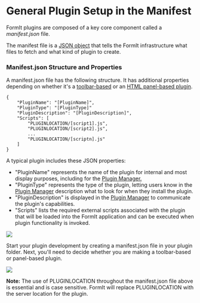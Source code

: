 # General Plugin Setup in the Manifest

FormIt plugins are composed of a key core component called a _manifest.json_ file.&#x20;

The manifest file is a [JSON object](http://www.json.org) that tells the FormIt infrastructure what files to fetch and what kind of plugin to create.

### Manifest.json Structure and Properties

A manifest.json file has the following structure. It has additional properties depending on whether it's a [toolbar-based](../additional-development-options/creating-a-toolbar-based-plugin.md) or an [HTML panel-based plugin](../additional-development-options/creating-an-html-panel-plugin.md).

```
{
    "PluginName": "[PluginName]",
    "PluginType": "[PluginType]"
    "PluginDescription": "[PluginDescription]",
    "Scripts": [
        "PLUGINLOCATION/[script1].js",
        "PLUGINLOCATION/[script2].js",
        ...
        "PLUGINLOCATION/[scriptn].js"
    ]
}               
```

A typical plugin includes these JSON properties:

* "PluginName" represents the name of the plugin for internal and most display purposes, including for the [Plugin Manager.](../../../plug-ins/how-to-use-plug-ins.md#plugin-manager)
* "PluginType" represents the type of the plugin, letting users know in the [Plugin Manager](../../../plug-ins/how-to-use-plug-ins.md#plugin-manager) description what to look for when they install the plugin.
* "PluginDescription" is displayed in the [Plugin Manager](../../../plug-ins/how-to-use-plug-ins.md#plugin-manager) to communicate the plugin's capabilities.
* "Scripts" lists the required external scripts associated with the plugin that will be loaded into the FormIt application and can be executed when plugin functionality is invoked.

![](<../../../.gitbook/assets/image (4).png>)

Start your plugin development by creating a manifest.json file in your plugin folder. Next, you'll need to decide whether you are making a toolbar-based or panel-based plugin.

![](<../../../.gitbook/assets/image (13) (1).png>)

**Note:** The use of PLUGINLOCATION throughout the manifest.json file above is essential and is case sensitive. FormIt will replace PLUGINLOCATION with the server location for the plugin.
